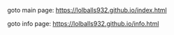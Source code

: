 goto main page:
https://lolballs932.github.io/index.html

goto info page:
https://lolballs932.github.io/info.html
